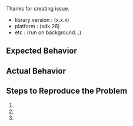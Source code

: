 Thanks for creating issue.

- library version : (x.x.x)
- platform : (sdk 26)
- etc : (run on background...)

## Expected Behavior


## Actual Behavior


## Steps to Reproduce the Problem
1.
1.
1.
